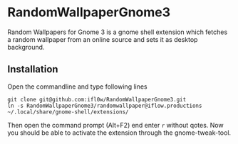 RandomWallpaperGnome3
=====================

Random Wallpapers for Gnome 3 is a gnome shell extension which fetches a random wallpaper from an online source and sets it as desktop background.

## Installation

Open the commandline and type following lines

```
git clone git@github.com:ifl0w/RandomWallpaperGnome3.git
ln -s RandomWallpaperGnome3/randomwallpaper@iflow.productions ~/.local/share/gnome-shell/extensions/
```

Then open the command prompt (Alt+F2) end enter `r` without qotes.
Now you should be able to activate the extension through the gnome-tweak-tool.
